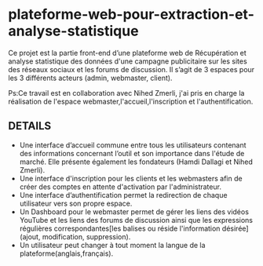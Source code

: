 # plateforme-web-pour-extraction-et-analyse-statistique
Ce projet est la partie front-end d’une plateforme web de Récupération et analyse statistique des données d'une campagne publicitaire
sur les sites des réseaux sociaux et les forums de discussion.
Il s’agit de 3 espaces pour les 3 différents acteurs (admin, webmaster, client).

Ps:Ce travail est en collaboration avec Nihed Zmerli, j'ai pris en charge la réalisation de l'espace webmaster,l'accueil,l'inscription et l'authentification.

## DETAILS
- Une interface d’accueil commune entre tous les utilisateurs contenant des informations concernant l’outil et son importance dans l'étude de marché. Elle présente également les fondateurs (Hamdi Dallagi et Nihed Zmerli).
- Une interface d'inscription pour les clients et les webmasters afin de créer des comptes en attente d'activation par l'administrateur.
- Une interface d’authentification permet la redirection de chaque utilisateur vers son propre espace.
- Un Dashboard pour le webmaster permet de gérer les liens des vidéos YouTube et les liens des forums de discussion ainsi que les expressions régulières correspondantes[les balises ou réside l'information désirée](ajout, modification, suppression).
- Un utilisateur peut changer à tout moment la langue de la plateforme(anglais,français).

